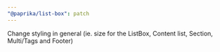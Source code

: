 ```yaml
---
"@paprika/list-box": patch
---
```


Change styling in general (ie. size for the ListBox, Content list, Section, Multi/Tags and Footer)
